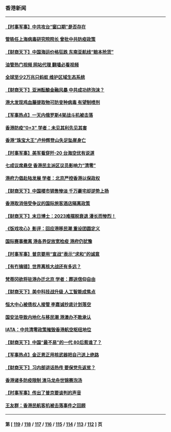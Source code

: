 ### 香港新闻
---
#### [【时事军事】中共攻台“窗口期”是否存在](../../pages/ncid1349362/n13835095.md?09300045) 
#### [管轶任上海病毒研究院院长 曾批中共防疫政策](../../pages/ncid1349362/n13834896.md?09300045) 
#### [【财商天下】中国海运价格狂跌 东南亚航线“赔本抢货”](../../pages/ncid1349362/n13834793.md?09300045) 
#### [油管热门视频 网站代理 翻墙必看视频](http://209.222.30.114:81/youtube.html?09300045)
#### [全球至少2万兆只蚂蚁 维护区域生态系统](../../pages/ncid1349362/n13834327.md?09300045) 
#### [【财商天下】亚洲酝酿金融风暴 中共成功挤泡沫？](../../pages/ncid1349362/n13833910.md?09300045) 
#### [港大发现鸡血藤提取物可防变种病毒 有望制喷剂](../../pages/ncid1349362/n13833825.md?09300045) 
#### [【军事热点】一天内俄罗斯4架战斗机被击落](../../pages/ncid1349362/n13833591.md?09300045) 
#### [香港防疫“0+3” 学者：未见其利先见其害](../../pages/ncid1349362/n13832963.md?09300045) 
#### [香港“珠宝大王”卢仲辉登山失足坠崖身亡](../../pages/ncid1349362/n13832951.md?09300045) 
#### [【时事军事】美军看穿歼-20 台海空优有说道](../../pages/ncid1349362/n13832230.md?09300045) 
#### [七成议席悬空 香港民主派区议员影响力“清零”](../../pages/ncid1349362/n13832208.md?09300045) 
#### [港府力倡赴陆发展 学者：北京严控香港以保政权](../../pages/ncid1349362/n13832164.md?09300045) 
#### [【财商天下】中国楼市销售惨淡 千万豪宅却逆势上扬](../../pages/ncid1349362/n13831609.md?09300045) 
#### [香港取消倍受争议的国际旅客酒店隔离政策](../../pages/ncid1349362/n13831269.md?09300045) 
#### [【财商天下】末日博士：2023难摆脱衰退 漫长而惨烈！](../../pages/ncid1349362/n13830702.md?09300045) 
#### [《饭戏攻心》影评：回应港移民潮 重设团圆定义](../../pages/ncid1349362/n13830735.md?09300045) 
#### [国际赛事撤离 港各界促放宽检疫 港府仍犹豫](../../pages/ncid1349362/n13830720.md?09300045) 
#### [【时事军事】普京要用“宣战”表示“求和”的诚意](../../pages/ncid1349362/n13830185.md?09300045) 
#### [【有冇搞错】世界离核大战还有多远？](../../pages/ncid1349362/n13830170.md?09300045) 
#### [梵蒂冈欲将驻港办迁北京 学者：葬送信仰自由](../../pages/ncid1349362/n13829405.md?09300045) 
#### [【财商天下】美中科技战升级 人工智能成焦点](../../pages/ncid1349362/n13829957.md?09300045) 
#### [恒大中心被债权人接管 李嘉诚抄底计划落空](../../pages/ncid1349362/n13829503.md?09300045) 
#### [国安法导致内地化与移民潮 港澳办不敢承认](../../pages/ncid1349362/n13829806.md?09300045) 
#### [IATA：中共清零政策摧毁香港航空枢纽地位](../../pages/ncid1349362/n13829669.md?09300045) 
#### [【财商天下】中国“最不易”的一代 80后惹谁了？](../../pages/ncid1349362/n13829078.md?09300045) 
#### [【军事热点】金正恩正用核武器把自己送上绝路](../../pages/ncid1349362/n13828765.md?09300045) 
#### [【财商天下】习内部讲话热传 要保党先返贫？](../../pages/ncid1349362/n13828509.md?09300045) 
#### [香港诸多防疫限制 渣马龙舟世锦赛泡汤](../../pages/ncid1349362/n13827513.md?09300045) 
#### [【时事军事】传出了普京要谈判的声音](../../pages/ncid1349362/n13827355.md?09300045) 
#### [王友群：香港民航客机被击落事件之回顾](../../pages/ncid1349362/n13827378.md?09300045) 

---
#### 第 [ [119](./119.md?09300045) / [118](./118.md?09300045) / [117](./117.md?09300045) / [116](./116.md?09300045) / [115](./115.md?09300045) / [114](./114.md?09300045) / [113](./113.md?09300045) / [112](./112.md?09300045) ] 页
